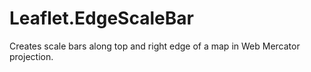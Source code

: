 # Leaflet.EdgeScaleBar
Creates scale bars along top and right edge of a map in Web Mercator projection.
